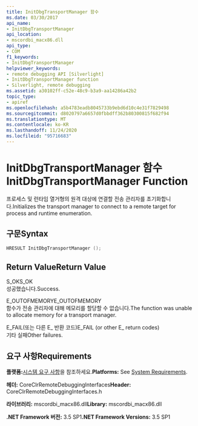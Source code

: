 ```yaml
---
title: InitDbgTransportManager 함수
ms.date: 03/30/2017
api_name:
- InitDbgTransportManager
api_location:
- mscordbi_macx86.dll
api_type:
- COM
f1_keywords:
- InitDbgTransportManager
helpviewer_keywords:
- remote debugging API [Silverlight]
- InitDbgTransportManager function
- Silverlight, remote debugging
ms.assetid: a30102ff-c52e-48c9-b3a9-aa14286a42b2
topic_type:
- apiref
ms.openlocfilehash: a5b4783eadb8045733b9ebd6d10c4e31f7829498
ms.sourcegitcommit: d8020797a6657d0fbbdff362b80300815f682f94
ms.translationtype: MT
ms.contentlocale: ko-KR
ms.lasthandoff: 11/24/2020
ms.locfileid: "95716683"
---
```

# <a name="initdbgtransportmanager-function"></a><span data-ttu-id="290a5-102">InitDbgTransportManager 함수</span><span class="sxs-lookup"><span data-stu-id="290a5-102">InitDbgTransportManager Function</span></span>

<span data-ttu-id="290a5-103">프로세스 및 런타임 열거형의 원격 대상에 연결할 전송 관리자를 초기화합니다.</span><span class="sxs-lookup"><span data-stu-id="290a5-103">Initializes the transport manager to connect to a remote target for process and runtime enumeration.</span></span>  
  
## <a name="syntax"></a><span data-ttu-id="290a5-104">구문</span><span class="sxs-lookup"><span data-stu-id="290a5-104">Syntax</span></span>  
  
```cpp  
HRESULT InitDbgTransportManager ();  
```  
  
## <a name="return-value"></a><span data-ttu-id="290a5-105">Return Value</span><span class="sxs-lookup"><span data-stu-id="290a5-105">Return Value</span></span>  

 <span data-ttu-id="290a5-106">S_OK</span><span class="sxs-lookup"><span data-stu-id="290a5-106">S_OK</span></span>  
 <span data-ttu-id="290a5-107">성공했습니다.</span><span class="sxs-lookup"><span data-stu-id="290a5-107">Success.</span></span>  
  
 <span data-ttu-id="290a5-108">E_OUTOFMEMORY</span><span class="sxs-lookup"><span data-stu-id="290a5-108">E_OUTOFMEMORY</span></span>  
 <span data-ttu-id="290a5-109">함수가 전송 관리자에 대해 메모리를 할당할 수 없습니다.</span><span class="sxs-lookup"><span data-stu-id="290a5-109">The function was unable to allocate memory for a transport manager.</span></span>  
  
 <span data-ttu-id="290a5-110">E_FAIL(또는 다른 E_ 반환 코드)</span><span class="sxs-lookup"><span data-stu-id="290a5-110">E_FAIL (or other E_ return codes)</span></span>  
 <span data-ttu-id="290a5-111">기타 실패</span><span class="sxs-lookup"><span data-stu-id="290a5-111">Other failures.</span></span>  
  
## <a name="requirements"></a><span data-ttu-id="290a5-112">요구 사항</span><span class="sxs-lookup"><span data-stu-id="290a5-112">Requirements</span></span>  

 <span data-ttu-id="290a5-113">**플랫폼:**[시스템 요구 사항](../../get-started/system-requirements.md)을 참조하세요.</span><span class="sxs-lookup"><span data-stu-id="290a5-113">**Platforms:** See [System Requirements](../../get-started/system-requirements.md).</span></span>  
  
 <span data-ttu-id="290a5-114">**헤더:** CoreClrRemoteDebuggingInterfaces</span><span class="sxs-lookup"><span data-stu-id="290a5-114">**Header:** CoreClrRemoteDebuggingInterfaces.h</span></span>  
  
 <span data-ttu-id="290a5-115">**라이브러리:** mscordbi_macx86.dll</span><span class="sxs-lookup"><span data-stu-id="290a5-115">**Library:** mscordbi_macx86.dll</span></span>  
  
 <span data-ttu-id="290a5-116">**.NET Framework 버전:** 3.5 SP1</span><span class="sxs-lookup"><span data-stu-id="290a5-116">**.NET Framework Versions:** 3.5 SP1</span></span>
